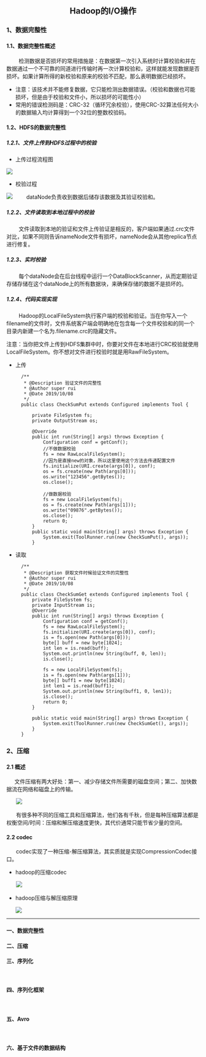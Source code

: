 ## <p align="center">Hadoop的I/O操作</p>


### 1、数据完整性

#### 1.1、数据完整性概述

&emsp;&emsp; 检测数据是否损坏的常用措施是：在数据第一次引入系统时计算校验和并在数据通过一个不可靠的同道进行传输时再一次计算校验和，这样就能发现数据是否损坏。如果计算所得的新校验和原来的校验不匹配，那么表明数据已经损坏。

- 注意：该技术并不能修复数据，它只能检测出数据错误。（校验和数据也可能损坏，但是由于校验和文件小，所以损坏的可能性小）
- 常用的错误检测码是：CRC-32（循环冗余校验），使用CRC-32算法任何大小的数据输入均计算得到一个32位的整数校验码。

#### 1.2、HDFS的数据完整性

##### 1.2.1、文件上传到HDFS过程中的校验

- 上传过程流程图

![](imgs/study-2/s-2-2.jpg)

- 校验过程

![](imgs/study-3/s-3-1.jpg)
&emsp;&emsp; dataNode负责收到数据后储存该数据及其验证校验和。


##### 1.2.2、文件读取到本地过程中的校验

&emsp;&emsp; 文件读取到本地的验证和文件上传验证是相反的，客户端如果通过.crc文件对比，如果不同则告诉nameNode文件有损坏，nameNode会从其他replica节点进行修复。

##### 1.2.3、实时校验

&emsp;&emsp; 每个dataNode会在后台线程中运行一个DataBlockScanner，从而定期验证存储存储在这个dataNode上的所有数据块，来确保存储的数据不是损坏的。

#####   1.2.4、代码实现实现

&emsp;&emsp; Hadoop的LocalFileSystem执行客户端的校验和验证。当在你写入一个filename的文件时，文件系统客户端会明确地在包含每一个文件校验和的同一个目录内新建一个名为.filename.crc的隐藏文件。

注意：当你把文件上传到HDFS集群中时，你要对文件在本地进行CRC校验就使用LocalFileSystem。你不想对文件进行校验时就是用RawFileSystem。

- 上传
 
        /**
         * @Description 验证文件的完整性
         * @Author super rui
         * @Date 2019/10/08
         */
        public class CheckSumPut extends Configured implements Tool {
        
            private FileSystem fs;
            private OutputStream os;
        
            @Override
            public int run(String[] args) throws Exception {
                Configuration conf = getConf();
                //不做数据校验
                fs = new RawLocalFileSystem();
                //因为是直接new的对象，所以这里使用这个方法去传递配置文件
                fs.initialize(URI.create(args[0]), conf);
                os = fs.create(new Path(args[0]));
                os.write("123456".getBytes());
                os.close();
        
                //做数据校验
                fs = new LocalFileSystem(fs);
                os = fs.create(new Path(args[1]));
                os.write("09876".getBytes());
                os.close();
                return 0;
            }
            public static void main(String[] args) throws Exception {
                System.exit(ToolRunner.run(new CheckSumPut(), args));
            }


- 读取

        /**
         * @Description 获取文件时候验证文件的完整性
         * @Author super rui
         * @Date 2019/10/08
         */
        public class CheckSumGet extends Configured implements Tool {
            private FileSystem fs;
            private InputStream is;
            @Override
            public int run(String[] args) throws Exception {
                Configuration conf = getConf();
                fs = new RawLocalFileSystem();
                fs.initialize(URI.create(args[0]), conf);
                is = fs.open(new Path(args[0]));
                byte[] buff = new byte[1024];
                int len = is.read(buff);
                System.out.println(new String(buff, 0, len));
                is.close();
                
                fs = new LocalFileSystem(fs);
                is = fs.open(new Path(args[1]));
                byte[] buff1 = new byte[1024];
                int len1 = is.read(buff1);
                System.out.println(new String(buff1, 0, len1));
                is.close();
                return 0;
            }
        
            public static void main(String[] args) throws Exception {
                System.exit(ToolRunner.run(new CheckSumGet(), args));
            }
        }

### 2、压缩
#### 2.1 概述
&ensp;&ensp;&ensp;文件压缩有两大好处：第一、减少存储文件所需要的磁盘空间；第二、加快数据流在网络和磁盘上的传输。

&ensp;&ensp;&ensp; ![](imgs/study-3/s-3-2.png)

&ensp;&ensp;&ensp; 有很多种不同的压缩工具和压缩算法，他们各有千秋，但是每种压缩算法都是权衡空间/时间：压缩和解压缩速度更快，其代价通常只能节省少量的空间。

#### 2.2 codec
&ensp;&ensp;&ensp; codec实现了一种压缩-解压缩算法，其实质就是实现CompressionCodec接口。

- hadoop的压缩codec

&ensp;&ensp;&ensp; ![](imgs/study-3/s-3-3.png)

- hadoop压缩与解压缩原理

  ![](imgs/study-3/s-3-4.jpg)

---

#### 一、数据完整性



#### 二、压缩



#### 三、序列化
&ensp;&ensp;&ensp;

#### 四、序列化框架
&ensp;&ensp;&ensp; 

#### 五、Avro
&ensp;&ensp;&ensp; 

#### 六、基于文件的数据结构
&ensp;&ensp;&ensp; 